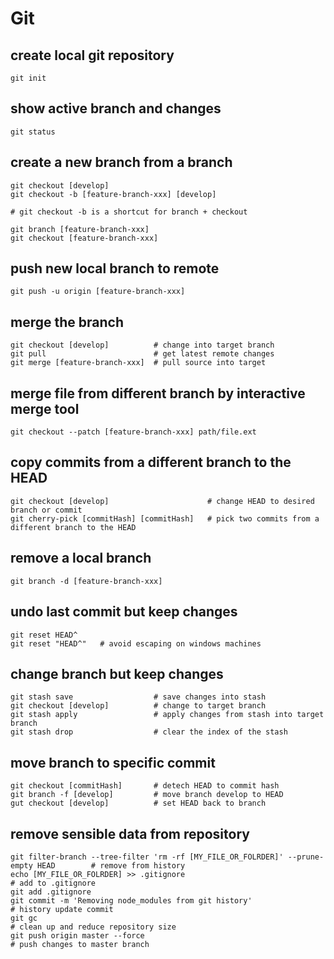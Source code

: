 # Git

## create local git repository

    git init

## show active branch and changes

    git status

## create a new branch from a branch

    git checkout [develop]
    git checkout -b [feature-branch-xxx] [develop]

    # git checkout -b is a shortcut for branch + checkout

    git branch [feature-branch-xxx]
    git checkout [feature-branch-xxx]
    
## push new local branch to remote
    git push -u origin [feature-branch-xxx]

## merge the branch

    git checkout [develop]          # change into target branch
    git pull                        # get latest remote changes
    git merge [feature-branch-xxx]  # pull source into target

## merge file from different branch by interactive merge tool

    git checkout --patch [feature-branch-xxx] path/file.ext
    
## copy commits from a different branch to the HEAD
    
    git checkout [develop]                      # change HEAD to desired branch or commit    
    git cherry-pick [commitHash] [commitHash]   # pick two commits from a different branch to the HEAD

## remove a local branch

    git branch -d [feature-branch-xxx]

## undo last commit but keep changes

    git reset HEAD^
    git reset "HEAD^"   # avoid escaping on windows machines

## change branch but keep changes

    git stash save                  # save changes into stash
    git checkout [develop]          # change to target branch
    git stash apply                 # apply changes from stash into target branch
    git stash drop                  # clear the index of the stash
    
## move branch to specific commit

    git checkout [commitHash]       # detech HEAD to commit hash
    git branch -f [develop]         # move branch develop to HEAD
    gut checkout [develop]          # set HEAD back to branch
    
## remove sensible data from repository

    git filter-branch --tree-filter 'rm -rf [MY_FILE_OR_FOLRDER]' --prune-empty HEAD        # remove from history
    echo [MY_FILE_OR_FOLRDER] >> .gitignore                                                 # add to .gitignore
    git add .gitignore
    git commit -m 'Removing node_modules from git history'                                  # history update commit
    git gc                                                                                  # clean up and reduce repository size
    git push origin master --force                                                          # push changes to master branch
